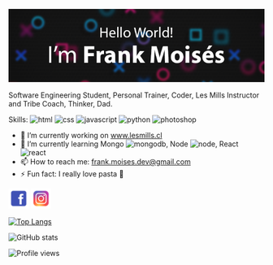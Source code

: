 ![](https://github.com/Frankmoises7/FrankMoises/blob/master/banner%20copia.png?raw=true)

Software Engineering Student, Personal Trainer, Coder, Les Mills Instructor and Tribe Coach, Thinker, Dad.

Skills: <img src='https://github.com/Frankmoises7/Frankmoises7/blob/master/logos/html-5--v1.png?raw=true' alt='html' height='30'>  <img src='https://github.com/Frankmoises7/Frankmoises7/blob/master/logos/css3.png?raw=true' alt='css' height='30'>  <img src='https://github.com/Frankmoises7/Frankmoises7/blob/master/logos/javascript--v1.png?raw=true' alt='javascript' height='30'> <img src='https://github.com/Frankmoises7/Frankmoises7/blob/master/logos/python--v1.png?raw=true' alt='python' height='30'>  <img src='https://github.com/Frankmoises7/Frankmoises7/blob/master/logos/adobe-photoshop--v1.png?raw=true' alt='photoshop' height='30'>

- 🔭 I’m currently working on www.lesmills.cl 
- 🌱 I’m currently learning Mongo <img src='https://github.com/Frankmoises7/Frankmoises7/blob/master/logos/mongodb.png?raw=true' alt='mongodb' height='20'>, Node <img src='https://github.com/Frankmoises7/Frankmoises7/blob/master/logos/nodejs.png?raw=true' alt='node' height='20'>, React <img src='https://github.com/Frankmoises7/Frankmoises7/blob/master/logos/react-native.png?raw=true' alt='react' height='20'>
- 📫 How to reach me: frank.moises.dev@gmail.com 
- ⚡ Fun fact: I really love pasta 🍝 


[<img src='https://github.com/Frankmoises7/FrankMoises/blob/master/logos/facebook.png?raw=true' alt='facebook' height='40'>](https://www.facebook.com/Fraaaaaaaaank.xd/)  [<img src='https://github.com/Frankmoises7/FrankMoises/blob/master/logos/instagram-new.png?raw=true' alt='instagram' height='40'>](https://www.instagram.com/frankmoises.cl)  

[![Top Langs](https://github-readme-stats.vercel.app/api/top-langs/?username=frankmoises7)](https://github.com/anuraghazra/github-readme-stats)

![GitHub stats](https://github-readme-stats.vercel.app/api?username=frankmoises7&show_icons=true)  

![Profile views](https://gpvc.arturio.dev/frankmoises7)  
